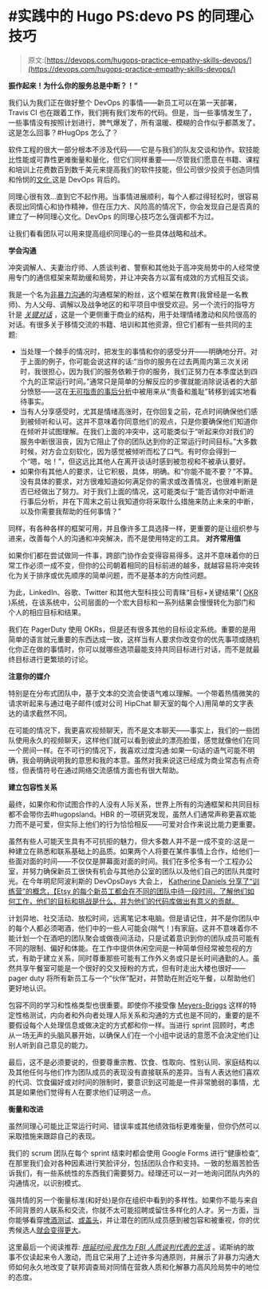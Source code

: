 # #实践中的 Hugo PS:devo PS 的同理心技巧

> 原文:[https://devops.com/hugops-practice-empathy-skills-devops/](https://devops.com/hugops-practice-empathy-skills-devops/)

**振作起来！为什么你的服务总是中断？！”**

我们认为我们正在做好整个 DevOps 的事情——新员工可以在第一天部署，Travis CI 也在跟着工作，我们拥有我们发布的代码。但是，当一些事情发生了，一些事情没有按照计划进行，脾气爆发了，所有温暖、模糊的合作似乎都蒸发了。这是怎么回事？#HugOps 怎么了？

软件工程的很大一部分根本不涉及代码——它是与我们的队友交谈和协作。软技能比性能或可靠性更难衡量和量化，但它们同样重要——尽管我们愿意在书籍、课程和培训上花费数百到数千美元来提高我们的软件技能，但公司很少投资于创造同情和怜悯的[文化](http://blog.ingineering.it/post/72964480807/empathy-the-essence-of-devops),这是 DevOps 背后的。

同理心很有效…直到它不起作用。当事情进展顺利，每个人都过得轻松时，很容易表现出同情心和协作精神，但在压力大、风险高的情况下，你会发现自己是否真的建立了一种同理心文化。DevOps 的同理心技巧怎么强调都不为过。

让我们看看团队可以用来提高组织同理心的一些具体战略和战术。

**学会沟通**

冲突调解人、夫妻治疗师、人质谈判者、警察和其他处于高冲突局势中的人经常使用专门的通信框架来帮助缓和局势，并让冲突各方以富有成效的方式相互交谈。

我是一个名为[非暴力沟通](https://en.wikipedia.org/wiki/Nonviolent_Communication)的沟通框架的粉丝，这个框架在教育(我曾经是一名教师)、为人父母、调解以及战争地区的和平项目中很受欢迎。另一个流行的指导方针是 *[关键对话](https://www.amazon.com/Crucial-Conversations-Talking-Stakes-Second/dp/0071771328/ref=tmm_pap_swatch_0?_encoding=UTF8&sr=&qid=)* ，这是一个更侧重于商业的结构，用于处理情绪激动和风险很高的对话。有很多关于移情交流的书籍、培训和其他资源，但它们都有一些共同的主题:

*   当处理一个棘手的情况时，把发生的事情和你的感受分开——明确地分开。对于上面的例子，你可能会说这样的话:“当你的服务在过去两周内第三次关闭时，我很担心，因为我们的服务依赖于你的服务，我们正努力在本季度达到四个九的正常运行时间。”通常只是简单的分解反应的步骤就能消除说话者的大部分愤怒——这在[无可指责的事后分析](https://codeascraft.com/2012/05/22/blameless-postmortems/)中被用来从“责备和羞耻”转移到诚实地看待事实。
*   当有人分享感受时，尤其是情绪高涨时，在你回复之前，花点时间确保他们感到被倾听和认可。这并不意味着你同意他们的观点，只是你要确保他们知道你在倾听并试图理解。在我们上面的冲突中，这可能类似于“听起来你对我们的服务中断很沮丧，因为它阻止了你的团队达到你的正常运行时间目标。”大多数时候，对方会立刻软化，因为感觉被倾听而松了口气。有时你会得到一个“嗯，咄！”，但这远比其他人在离开谈话时感到被忽视和不被承认要好。
*   如果你有其他人的要求，让它积极，具体，明确。和“你能不能不要？”不算。没有具体的要求，对方很难知道如何满足你的需求或改善情况，也很难判断是否已经做出了努力。对于我们上面的情况，这可能类似于“能否请你对中断进行事后分析，并在下周末之前让我知道你将采取什么措施来防止未来的中断，以及你需要我帮助的任何事情？”

同样，有各种各样的框架可用，并且像许多工具选择一样，更重要的是让组织参与进来，改善每个人的沟通和冲突解决，而不是使用特定的工具。
 **对齐常用值**

如果你们都在尝试做同一件事，跨部门协作会变得容易得多。这并不意味着你的日常工作必须一成不变，但你的公司朝着相同的目标前进的越多，就越容易将冲突转化为关于排序或优先顺序的简单问题，而不是基本的方向性问题。

为此，LinkedIn、谷歌、Twitter 和其他大型科技公司青睐“目标+关键结果”( [OKR](http://www.businessinsider.com/googles-ranking-system-okr-2014-1) )系统，在该系统中，公司层面的一个宏大目标和一系列结果会慢慢转化为部门和个人的相应目标和结果。

我们在 PagerDuty 使用 OKRs，但是还有很多其他的目标设定系统。重要的是用简单的语言就元重要的东西达成一致，这样当有人要求你改变你的优先事项或随机化你正在做的事情时，你可以就哪些选项最能支持共同目标进行对话，而不是就最终目标进行更繁琐的讨论。

**注意你的媒介**

特别是在分布式团队中，基于文本的交流会使语气难以理解。一个带着热情微笑的请求听起来与通过电子邮件(或对公司 HipChat 聊天室的每个人)用简单的文字表达的请求截然不同。

在可能的情况下，我更喜欢视频聊天，而不是文本聊天——事实上，我们的一些团队使用永久的视频聊天，这样他们就可以看到彼此的漂亮脸蛋，感觉就像他们在同一个房间一样。在不可行的情况下，我喜欢过度沟通:如果一句话的语气可能不明确，我会明确说明我的意思和我的本意。虽然对我来说这已经成为商业常态有点奇怪，但表情符号在通过网络交流感情方面也有很大帮助。

**建立包容性关系**

最终，如果你和你试图合作的人没有人际关系，世界上所有的沟通框架和共同目标都不会带你去#hugopsland。HBR 的一项研究发现，虽然人们通常声称更喜欢能力而不是可爱，但实际上他们的行为恰恰相反——可爱对合作来说比能力更重要。

虽然有些人可能天生具有不可抗拒的魅力，但大多数人并不是一成不变的:这是一种建立在熟悉和联系基础上的品质。如果两个人将要在某件事情上合作，给他们一些面对面的时间——不仅仅是屏幕面对面的时间。我们在多伦多有一个工程办公室，并努力确保新员工很快有机会与其他办公室的团队以及他们自己的团队共度时光。在今年明尼阿波利斯的 DevOpsDays 大会上， [Katherine Daniels 分享了“训练营”的概念，【Etsy 的每个新员工都会在不同的团队中待一段时间，了解他们如何工作，他们的目标和挑战是什么，并为他们的代码库做出有意义的贡献。](https://www.youtube.com/watch?v=LNJkVw93yTU&feature=youtu.be)

计划异地、社交活动、放松时间，远离笔记本电脑。但是请记住，并不是你团队中的每个人都必须喝酒，他们中的一些人可能会(喘气！)有家庭。这并不意味着你不能计划一个在酒吧的团队聚会或做夜间活动，只是试着意识到你的团队成员可能有不同的限制、偏好和体能。在工作中提供休闲空间是一种简单但经常被忽视的方式，有助于建立关系，同时尊重那些可能有工作外义务或只是长时间通勤的人。虽然共享午餐室可能是一个很好的交叉授粉的方式，但有时走出大楼也很好——pager duty 将所有新员工与一个“伙伴”配对，并赞助在附近吃午餐，以帮助他们更好地认识。

包容不同的学习和性格类型也很重要。即使你不接受像 [Meyers-Briggs](https://en.wikipedia.org/wiki/Myers%E2%80%93Briggs_Type_Indicator) 这样的特定性格测试，内向者和外向者处理人际关系和沟通的方式也是不同的，重要的是不要假设每个人处理信息或做决定的方式都和你一样。当进行 sprint 回顾时，考虑从一场无声的头脑风暴开始，以确保人们在一个小组中说话的意愿不会决定他们让别人听到自己意见的能力。

最后，这不是必须要说的，但要尊重宗教、饮食、性取向、性别认同、家庭结构以及其他任何与他们作为团队成员的表现没有直接联系的差异。当有人表达他们喜欢的代词、饮食偏好或对时间的限制时，要意识到这可能是一件非常脆弱的事情，尤其是如果他们觉得有人在要求他们证明这一点。

**衡量和改进**

虽然同理心可能比正常运行时间、错误率或其他绩效指标更难衡量，但你仍然可以采取措施来跟踪自己的表现。

我们的 scrum 团队在每个 sprint 结束时都会使用 Google Forms 进行“健康检查”,在那里我们会对各种因素进行笑脸评分，包括团队合作和支持。一致的愁眉苦脸告诉我们，有一些系统性的东西我们需要努力。经理还可以一对一地询问团队内外的沟通情况，以识别模式。

强共情的另一个衡量标准(和好处)是你在组织中看到的多样性。如果你不能与来自不同背景的人联系和交流，你就不太可能招聘或留住多样化的人才。另一方面，当你能够看穿[啤酒测试](http://www.thisisgoingtobebig.com/blog/2014/5/2/beer-and-startups-the-alcohol-culture-of-the-tech-world.html)、[或盖头](https://modelviewculture.com/pieces/where-are-you-really-from-microaggressions-and-making-tech-meetups-safe)，并让潜在的团队成员感到被包容和被重视，你的优秀候选人[就会变得更大](http://firstround.com/review/How-Etsy-Grew-their-Number-of-Female-Engineers-by-500-in-One-Year/)。

这里最后一个阅读推荐: *[拖延时间:我作为 FBI 人质谈判代表的生活](https://www.amazon.com/Stalling-Time-Life-Hostage-Negotiator/dp/1400067251)* 。诺斯纳的故事不仅读起来令人激动，而且它采用了上述许多沟通原则，并展示了非暴力沟通大师如何永久地改变了联邦调查局对同情在营救人质和化解暴力高风险局势中的地位的态度。